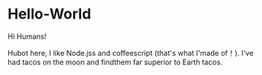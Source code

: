 # Hello-World

Hi Humans!

Hubot here, I like Node.jss and coffeescript (that's what I'made of！).
I've had tacos on the moon and findthem far superior to Earth tacos.
